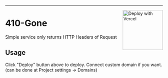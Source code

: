 ---

<a href="https://vercel.com/new/clone?repository-url=https%3A%2F%2Fgithub.com%2FLastorder-DC%2Fhttp-debug&demo-title=HTTP%20Headers%20Dump&demo-description=Simple%20service%20only%20returns%20HTTP%20Headers%20Of%20Request&demo-url=https%3A%2F%2Flastorder-http-debug.vercel.app%2F&demo-image=https%3A%2F%2Fhttp.cat%2F500"><img src="https://vercel.com/button" alt="Deploy with Vercel" align="right" width="128"/></a>

# 410-Gone
Simple service only returns HTTP Headers of Request

## Usage
Click "Deploy" button above to deploy. Connect custom domain if you want. (can be done at Project settings -> Domains)
